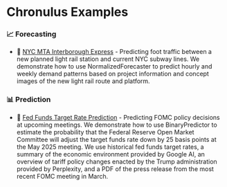 # Chronulus Examples



### 📈 <a name="forecasting"></a>Forecasting

* 🚈 [NYC MTA Interborough Express](python-sdk/nyc-mta-interborough-express) - Predicting foot traffic between a new planned light rail station and current NYC subway lines. We demonstrate how to use NormalizedForecaster to predict hourly and weekly demand patterns based on project information and concept images of the new light rail route and platform.




### 📊 <a name="prediction"></a>Prediction

* 🏦 [Fed Funds Target Rate Prediction](python-sdk/fed-interest-rate-target) - Predicting FOMC policy decisions at upcoming meetings. We demonstrate how to use BinaryPredictor to estimate the probability that the Federal Reserve Open Market Committee will adjust the target funds rate down by 25 basis points at the May 2025 meeting. We use historical fed funds target rates, a summary of the economic environment provided by Google AI, an overview of tariff policy changes enacted by the Trump administration provided by Perplexity, and a PDF of the press release from the most recent FOMC meeting in March.
